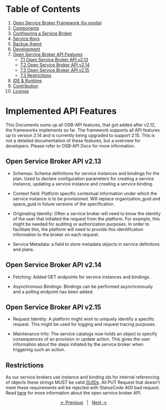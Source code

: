 # Table of Contents

1. [Open Service Broker Framework (by evoila)](../README.md)
2. [Components](components.md)
3. [Configuring a Service Broker](configure-service-broker.md)
4. [Service Keys](service-keys.md)
5. [Backup Agent](backup-agent.md)
6. [Development](development.md)
7. [Open Service Broker API Features](osb-api-features.md)
    * [7.1 Open Service Broker API v2.13](#open-service-broker-api-v2.13)
    * [7.2 Open Service Broker API v2.14](#open-service-broker-api-v2.14)
    * [7.3 Open Service Broker API v2.15](#open-service-broker-api-v2.15)
    * [7.3 Restrictions](#Restrictions)
8. [IDE & Runtime](ide-runtime.md)
9. [Contribution](contribution.md)
10. [License](license.md)

# Implemented API Features

This Documents sums up all OSB-API features, that got added after v2.12, the frameworks implements so far. The framework supports all API features up to version 2.14 and is currently being upgraded to support 2.15. This is not a detailed documentation of these features, but a overview for developers. Please refer to OSB-API Docs for more information.

## Open Service Broker API v2.13

- Schemas: Schema definitions for service instances and bindings for the plan. Used to declare configuration parameters for creating a service instance, updating a service instance and creating a service binding.

- Context field: Platform specific contextual information under which the service instance is to be provisioned. Will replace organization_guid and space_guid in future versions of the specification.

- Originating Identity: Often a service broker will need to know the identity of the user that initiated the request from the platform. For example, this might be needed for auditing or authorization purposes. In order to facilitate this, the platform will need to provide this identification information to the broker on each request. 

- Service Metadata: a field to store metadata objects in service definitons and plans.

## Open Service Broker API v2.14

- Fetching: Added GET endpoints for service instances and bindings.

- Asynchronous Bindings: Bindings can be performed asynchronously and a polling endpoint has been added.

## Open Service Broker API v2.15

- Request Identity: A platform might wish to uniquely identify a specific request. This might be used for logging and request tracing purposes.

- Maintenance Info: The service catalogs now holds an object to specify consequences of an provision or update action. This gives the user information about the steps initiated by the service broker when triggering such an action.

## Restrictions

As our service brokers use instance and binding ids for internal referencing of objects these strings MUST be valid [GUIDs](#https://en.wikipedia.org/wiki/Universally_unique_identifier). All PUT Request that doesn't meet these requirements will be rejected with StatusCode 400 bad request. Read [here](https://github.com/openservicebrokerapi/servicebroker/blob/v2.15/spec.md) for more information about the open service broker API.


<p align="center">
    <span ><a href="development.md"><- Previous</a></span>
	    <span>&nbsp; | &nbsp;</span> 
    <span><a href="ide-runtime.md">Next -></a></span>
</p>
